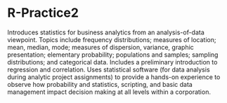 # R-Practice2
Introduces statistics for business analytics from an analysis-of-data viewpoint. Topics include frequency distributions; measures of location; mean, median, mode; measures of dispersion, variance, graphic presentation; elementary probability; populations and samples; sampling distributions; and categorical data. Includes a preliminary introduction to regression and correlation. Uses statistical software (for data analysis during analytic project assignments) to provide a hands-on experience to observe how probability and statistics, scripting, and basic data management impact decision making at all levels within a corporation.
